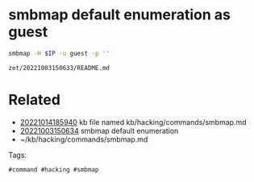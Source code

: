# smbmap default enumeration as guest
```bash
smbmap -H $IP -u guest -p ''
```

` zet/20221003150633/README.md `

# Related

- [20221014185940](/zet/20221014185940/README.md) kb file named kb/hacking/commands/smbmap.md
- [20221003150634](/zet/20221003150634/README.md) smbmap default enumeration
- ~/kb/hacking/commands/smbmap.md

Tags:

    #command #hacking #smbmap 

